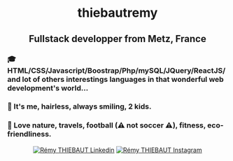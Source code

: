 <h1 align="center">thiebautremy</h1>
<h2 align="center">Fullstack developper from Metz, France </h2>

### 🎓 HTML/CSS/Javascript/Boostrap/Php/mySQL/JQuery/ReactJS/ and lot of others interestings languages in that wonderful web development's world...
### 🙂 It's me, hairless, always smiling, 2 kids.
### 🧡 Love nature, travels, football (⚠ not soccer ⚠), fitness, eco-friendliness.
<p align="center">
<a href="https://www.linkedin.com/in/r%C3%A9my-thiebaut-9b807b129/" target="blank"><img align="center" src="https://img.icons8.com/color/48/000000/linkedin.png" alt="Rémy THIEBAUT Linkedin"/></a>  
<a href="https://www.instagram.com/tr_code/" target="blank"><img align="center" src="https://img.icons8.com/fluent/48/000000/instagram-new.png" alt="Rémy THIEBAUT Instagram"/></a>
</p>

